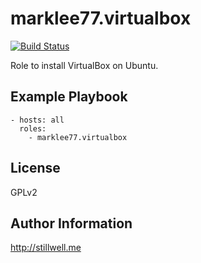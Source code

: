 marklee77.virtualbox
====================

[![Build Status](https://travis-ci.org/marklee77/ansible-role-virtualbox.svg?branch=master)](https://travis-ci.org/marklee77/ansible-role-virtualbox)

Role to install VirtualBox on Ubuntu.

Example Playbook
----------------

    - hosts: all
      roles:
        - marklee77.virtualbox

License
-------

GPLv2

Author Information
------------------

http://stillwell.me
